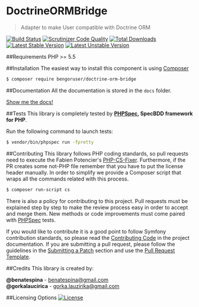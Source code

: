# DoctrineORMBridge
> Adapter to make User compatible with Doctrine ORM

[![Build Status](https://travis-ci.org/BenGorUser/DoctrineORMBridge.svg?branch=master)](https://travis-ci.org/BenGorUser/DoctrineORMBridge)
[![Scrutinizer Code Quality](https://scrutinizer-ci.com/g/BenGorUser/DoctrineORMBridge/badges/quality-score.png?b=master)](https://scrutinizer-ci.com/g/BenGorUser/DoctrineORMBridge/?branch=master)
[![Total Downloads](https://poser.pugx.org/bengoruser/doctrine-orm-bridge/downloads)](https://packagist.org/packages/bengoruser/doctrine-orm-bridge/)
[![Latest Stable Version](https://poser.pugx.org/bengoruser/doctrine-orm-bridge//v/stable.svg)](https://packagist.org/packages/bengoruser/doctrine-orm-bridge/)
[![Latest Unstable Version](https://poser.pugx.org/bengoruser/doctrine-orm-bridge//v/unstable.svg)](https://packagist.org/packages/bengoruser/doctrine-orm-bridge/)

##Requirements
PHP >= 5.5

##Installation
The easiest way to install this component is using [Composer][6]
```bash
$ composer require bengoruser/doctrine-orm-bridge
```

##Documentation
All the documentation is stored in the `docs` folder.

[Show me the docs!](docs/index.md)

##Tests
This library is completely tested by **[PHPSpec][1], SpecBDD framework for PHP**.

Run the following command to launch tests:
```bash
$ vendor/bin/phpspec run -fpretty
```

##Contributing
This library follows PHP coding standards, so pull requests need to execute the Fabien Potencier's [PHP-CS-Fixer][5].
Furthermore, if the PR creates some not-PHP file remember that you have to put the license header manually. In order
to simplify we provide a Composer script that wraps all the commands related with this process.
```bash
$ composer run-script cs
```

There is also a policy for contributing to this project. Pull requests must be explained step by step to make the
review process easy in order to accept and merge them. New methods or code improvements must come paired with
[PHPSpec][1] tests.

If you would like to contribute it is a good point to follow Symfony contribution standards, so please read the
[Contributing Code][2] in the project documentation. If you are submitting a pull request, please follow the guidelines
in the [Submitting a Patch][3] section and use the [Pull Request Template][4].

##Credits
This library is created by:
>
**@benatespina** - [benatespina@gmail.com](mailto:benatespina@gmail.com)<br>
**@gorkalaucirica** - [gorka.lauzirika@gmail.com](mailto:gorka.lauzirika@gmail.com)

##Licensing Options
[![License](https://poser.pugx.org/bengoruser/doctrine-orm-bridge//license.svg)](https://github.com/BenGorUser/DoctrineORMBridge/blob/master/LICENSE)

[1]: http://www.phpspec.net/
[2]: http://symfony.com/doc/current/contributing/code/index.html
[3]: http://symfony.com/doc/current/contributing/code/patches.html#check-list
[4]: http://symfony.com/doc/current/contributing/code/patches.html#make-a-pull-request
[5]: http://cs.sensiolabs.org/
[6]: http://getcomposer.org
